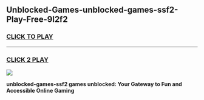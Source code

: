 
## Unblocked-Games-unblocked-games-ssf2-Play-Free-9l2f2
<h3>
<a href="https://premium76.site?title=unblocked-games-ssf2&ref=20A">CLICK TO PLAY</a></h3>
<hr>

<h3>
<a href="https://premium76.site?title=unblocked-games-ssf2&ref=20A">CLICK 2 PLAY</a>
  
</h3>

<a href="https://premium76.site?title=unblocked-games-ssf2&ref=20A"><img src="https://clearcache.store/games.png"></a>


**unblocked-games-ssf2 games unblocked: Your Gateway to Fun and Accessible Online Gaming**
